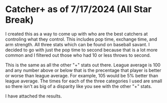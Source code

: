 # Catcher+ as of 7/17/2024 (All Star Break)

I created this as a way to come up with who are the best catchers at controling what they control. This includes pop time, exchange time, and arm strength. All three stats which can be found on baseball savant. I decided to go with just the pop time to second because that is a lot more common and I filtered out those who had 10 or less throws to second. 

This is the same as all the other "+" stats out there. League average is 100 and any number above or below that is the precentage that player is better or worse than league average. For example, 105 would be 5% better than league average. The times for each of the three categories I used are small so there isn't as big of a disparity like you see with the other "+" stats. 

I have attached the results.
